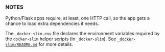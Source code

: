 ### NOTES

Python/Flask apps require, at least, one HTTP call, so the app gets a chance to load extra dependencies it needs.

The `_docker-slim.env` file declares the environment variables required by the `docker-slim` helper scripts (in `_docker-slim`). See [`_docker-slim/README.md`](_docker-slim/README.md) for more details.
